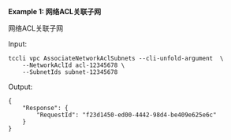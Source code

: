 **Example 1: 网络ACL关联子网**

网络ACL关联子网

Input: 

```
tccli vpc AssociateNetworkAclSubnets --cli-unfold-argument  \
    --NetworkAclId acl-12345678 \
    --SubnetIds subnet-12345678
```

Output: 
```
{
    "Response": {
        "RequestId": "f23d1450-ed00-4442-98d4-be409e625e6c"
    }
}
```

